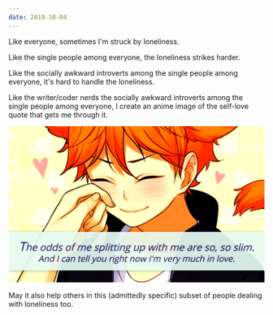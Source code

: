 ```yaml
---
date: 2019-10-04
---
```


Like everyone, sometimes I'm struck by loneliness.

Like the single people among everyone, the loneliness strikes harder.

Like the socially awkward introverts among the single people among everyone, it's hard to handle the loneliness.

Like the writer/coder nerds the socially awkward introverts among the single people among everyone, I create an anime image of the self-love quote that gets me through it.

![A quote image saying "The odds of me splitting up with me are so, so slim. And I can tell you right now I'm very much in love."](/assets/images/notes/divorce-love-self.png)

May it also help others in this (admittedly specific) subset of people dealing with loneliness too.
